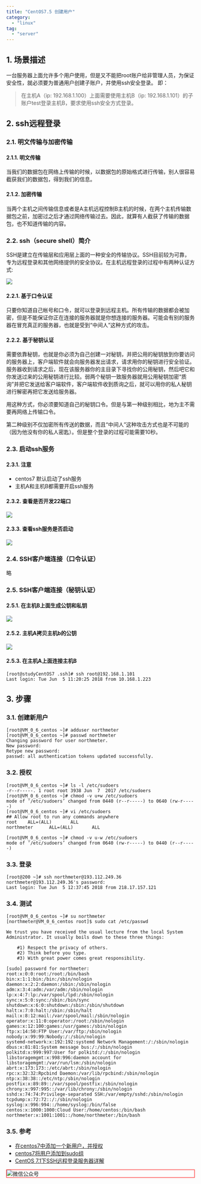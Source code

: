 ```yaml
---
title: "CentOS7.5 创建用户"
category:
  - "linux"
tag:
  - "server"
---
```



## 1. 场景描述

一台服务器上面允许多个用户使用，但是又不能把root账户给非管理人员，为保证安全性，就必须要为普通用户创建子账户，并使用ssh安全登录。
即：

  > 在主机A（ip: 192.168.1.100）上面需要使用主机B（ip: 192.168.1.101）的子账户test登录主机B，要求使用ssh安全方式登录。

## 2. ssh远程登录

### 2.1. 明文传输与加密传输

#### 2.1.1. 明文传输

当我们的数据包在网络上传输的时候，以数据包的原始格式进行传输，别人很容易截获我们的数据包，得到我们的信息。

#### 2.1.2. 加密传输

当两个主机之间传输信息或者是A主机远程控制B主机的时候，在两个主机传输数据包之前，加密过之后才通过网络传输过去。因此，就算有人截获了传输的数据包，也不知道传输的内容。

### 2.2. ssh（secure shell）简介

SSH是建立在传输层和应用层上面的一种安全的传输协议。SSH目前较为可靠，专为远程登录和其他网络提供的安全协议。在主机远程登录的过程中有两种认证方式:

![](../img/centos7-new-users/021.png)

#### 2.2.1. 基于口令认证

只要你知道自己帐号和口令，就可以登录到远程主机。所有传输的数据都会被加密，但是不能保证你正在连接的服务器就是你想连接的服务器。可能会有别的服务器在冒充真正的服务器，也就是受到“中间人”这种方式的攻击。

#### 2.2.2. 基于秘钥认证

需要依靠秘钥，也就是你必须为自己创建一对秘钥，并把公用的秘钥放到你要访问的服务器上，客户端软件就会向服务器发出请求，请求用你的秘钥进行安全验证。服务器收到请求之后，现在该服务器你的主目录下寻找你的公用秘钥，然后吧它和你发送过来的公用秘钥进行比较。弱两个秘钥一致服务器就用公用秘钥加密“质询”并把它发送给客户端软件，客户端软件收到质询之后，就可以用你的私人秘钥进行解密再把它发送给服务器。

用这种方式，你必须要知道自己的秘钥口令。但是与第一种级别相比，地为主不需要再网络上传输口令。

第二种级别不仅加密所有传送的数据，而且“中间人”这种攻击方式也是不可能的（因为他没有你的私人密匙）。但是整个登录的过程可能需要10秒。

### 2.3. 启动ssh服务

#### 2.3.1. 注意

- centos7 默认启动了ssh服务
- 主机A和主机B都需要开启ssh服务

#### 2.3.2. 查看是否开发22端口

![](../img/centos7-new-users/017.png)

#### 2.3.3. 查看ssh服务是否启动

![](../img/centos7-new-users/018.png)

### 2.4. SSH客户端连接（口令认证）

略

### 2.5. SSH客户端连接（秘钥认证）

#### 2.5.1. 在主机B上面生成公钥和私钥

![](../img/centos7-new-users/019.png)

#### 2.5.2. 主机A拷贝主机b的公钥

![](../img/centos7-new-users/020.png)


#### 2.5.3. 在主机A上面连接主机B

```shell
[root@studyCentOS7 .ssh]# ssh root@192.168.1.101
Last login: Tue Jun  5 11:20:25 2018 from 10.168.1.223
```

## 3. 步骤

### 3.1. 创建新用户

```shell
[root@VM_0_6_centos ~]# adduser northmeter
[root@VM_0_6_centos ~]# passwd northmeter
Changing password for user northmeter.
New password:
Retype new password:
passwd: all authentication tokens updated successfully.
```

### 3.2. 授权

```shell
[root@VM_0_6_centos ~]# ls -l /etc/sudoers
-r--r-----. 1 root root 3938 Jun  7  2017 /etc/sudoers
[root@VM_0_6_centos ~]# chmod -v u+w /etc/sudoers
mode of ‘/etc/sudoers’ changed from 0440 (r--r-----) to 0640 (rw-r-----)
[root@VM_0_6_centos ~]# vi /etc/sudoers
## Allow root to run any commands anywhere
root    ALL=(ALL)       ALL
northmeter      ALL=(ALL)       ALL

[root@VM_0_6_centos ~]# chmod -v u-w /etc/sudoers
mode of ‘/etc/sudoers’ changed from 0640 (rw-r-----) to 0440 (r--r-----)
```

### 3.3. 登录

```shell
[root@200 ~]# ssh northmeter@193.112.249.36
northmeter@193.112.249.36's password:
Last login: Tue Jun  5 12:37:45 2018 from 218.17.157.121
```

### 3.4. 测试

```shell
[root@VM_0_6_centos ~]# su northmeter
[northmeter@VM_0_6_centos root]$ sudo cat /etc/passwd

We trust you have received the usual lecture from the local System
Administrator. It usually boils down to these three things:

    #1) Respect the privacy of others.
    #2) Think before you type.
    #3) With great power comes great responsibility.

[sudo] password for northmeter:
root:x:0:0:root:/root:/bin/bash
bin:x:1:1:bin:/bin:/sbin/nologin
daemon:x:2:2:daemon:/sbin:/sbin/nologin
adm:x:3:4:adm:/var/adm:/sbin/nologin
lp:x:4:7:lp:/var/spool/lpd:/sbin/nologin
sync:x:5:0:sync:/sbin:/bin/sync
shutdown:x:6:0:shutdown:/sbin:/sbin/shutdown
halt:x:7:0:halt:/sbin:/sbin/halt
mail:x:8:12:mail:/var/spool/mail:/sbin/nologin
operator:x:11:0:operator:/root:/sbin/nologin
games:x:12:100:games:/usr/games:/sbin/nologin
ftp:x:14:50:FTP User:/var/ftp:/sbin/nologin
nobody:x:99:99:Nobody:/:/sbin/nologin
systemd-network:x:192:192:systemd Network Management:/:/sbin/nologin
dbus:x:81:81:System message bus:/:/sbin/nologin
polkitd:x:999:997:User for polkitd:/:/sbin/nologin
libstoragemgmt:x:998:996:daemon account for libstoragemgmt:/var/run/lsm:/sbin/nologin
abrt:x:173:173::/etc/abrt:/sbin/nologin
rpc:x:32:32:Rpcbind Daemon:/var/lib/rpcbind:/sbin/nologin
ntp:x:38:38::/etc/ntp:/sbin/nologin
postfix:x:89:89::/var/spool/postfix:/sbin/nologin
chrony:x:997:995::/var/lib/chrony:/sbin/nologin
sshd:x:74:74:Privilege-separated SSH:/var/empty/sshd:/sbin/nologin
tcpdump:x:72:72::/:/sbin/nologin
syslog:x:996:994::/home/syslog:/bin/false
centos:x:1000:1000:Cloud User:/home/centos:/bin/bash
northmeter:x:1001:1001::/home/northmeter:/bin/bash
```

### 3.5. 参考

* [在centos7中添加一个新用户，并授权](https://blog.csdn.net/wangqiuwei07/article/details/75007764)
* [centos7将用户添加到sudo组](https://cloud.tencent.com/info/b6fdf5ea9b40503a31a7f43c8e25e1bf.html)
* [CentOS 7.1下SSH远程登录服务器详解](https://www.linuxidc.com/Linux/2016-03/129204.htm)
<img style="border:1px red solid; display:block; margin:0 auto;" :src="$withBase('/qrcode.jpg')" alt="微信公众号" />
